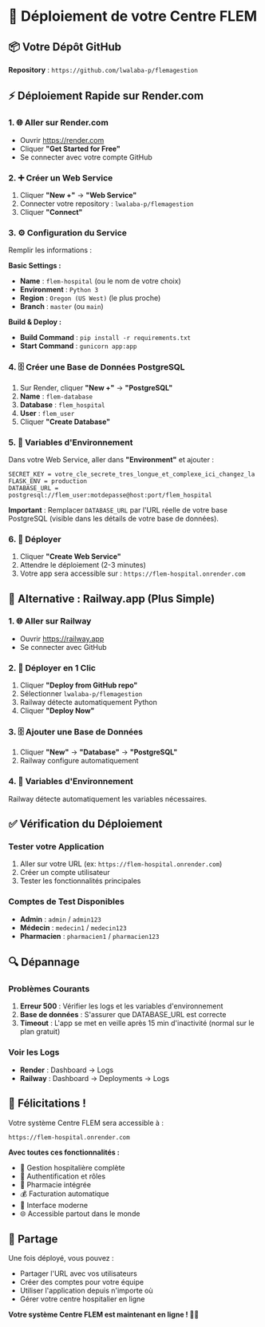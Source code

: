 # 🚀 Déploiement de votre Centre FLEM

## 📦 Votre Dépôt GitHub
**Repository** : `https://github.com/lwalaba-p/flemagestion`

## ⚡ Déploiement Rapide sur Render.com

### 1. 🌐 Aller sur Render.com
- Ouvrir https://render.com
- Cliquer **"Get Started for Free"**
- Se connecter avec votre compte GitHub

### 2. ➕ Créer un Web Service
1. Cliquer **"New +"** → **"Web Service"**
2. Connecter votre repository : `lwalaba-p/flemagestion`
3. Cliquer **"Connect"**

### 3. ⚙️ Configuration du Service
Remplir les informations :

**Basic Settings :**
- **Name** : `flem-hospital` (ou le nom de votre choix)
- **Environment** : `Python 3`
- **Region** : `Oregon (US West)` (le plus proche)
- **Branch** : `master` (ou `main`)

**Build & Deploy :**
- **Build Command** : `pip install -r requirements.txt`
- **Start Command** : `gunicorn app:app`

### 4. 🗄️ Créer une Base de Données PostgreSQL
1. Sur Render, cliquer **"New +"** → **"PostgreSQL"**
2. **Name** : `flem-database`
3. **Database** : `flem_hospital`
4. **User** : `flem_user`
5. Cliquer **"Create Database"**

### 5. 🔧 Variables d'Environnement
Dans votre Web Service, aller dans **"Environment"** et ajouter :

```
SECRET_KEY = votre_cle_secrete_tres_longue_et_complexe_ici_changez_la
FLASK_ENV = production
DATABASE_URL = postgresql://flem_user:motdepasse@host:port/flem_hospital
```

**Important** : Remplacer `DATABASE_URL` par l'URL réelle de votre base PostgreSQL (visible dans les détails de votre base de données).

### 6. 🚀 Déployer
1. Cliquer **"Create Web Service"**
2. Attendre le déploiement (2-3 minutes)
3. Votre app sera accessible sur : `https://flem-hospital.onrender.com`

## 🎯 Alternative : Railway.app (Plus Simple)

### 1. 🌐 Aller sur Railway
- Ouvrir https://railway.app
- Se connecter avec GitHub

### 2. 🚀 Déployer en 1 Clic
1. Cliquer **"Deploy from GitHub repo"**
2. Sélectionner `lwalaba-p/flemagestion`
3. Railway détecte automatiquement Python
4. Cliquer **"Deploy Now"**

### 3. 🗄️ Ajouter une Base de Données
1. Cliquer **"New"** → **"Database"** → **"PostgreSQL"**
2. Railway configure automatiquement

### 4. 🔧 Variables d'Environnement
Railway détecte automatiquement les variables nécessaires.

## ✅ Vérification du Déploiement

### Tester votre Application
1. Aller sur votre URL (ex: `https://flem-hospital.onrender.com`)
2. Créer un compte utilisateur
3. Tester les fonctionnalités principales

### Comptes de Test Disponibles
- **Admin** : `admin` / `admin123`
- **Médecin** : `medecin1` / `medecin123`
- **Pharmacien** : `pharmacien1` / `pharmacien123`

## 🔍 Dépannage

### Problèmes Courants
1. **Erreur 500** : Vérifier les logs et les variables d'environnement
2. **Base de données** : S'assurer que DATABASE_URL est correcte
3. **Timeout** : L'app se met en veille après 15 min d'inactivité (normal sur le plan gratuit)

### Voir les Logs
- **Render** : Dashboard → Logs
- **Railway** : Dashboard → Deployments → Logs

## 🎉 Félicitations !

Votre système Centre FLEM sera accessible à :
```
https://flem-hospital.onrender.com
```

**Avec toutes ces fonctionnalités :**
- 🏥 Gestion hospitalière complète
- 👥 Authentification et rôles
- 💊 Pharmacie intégrée
- 💰 Facturation automatique
- 📱 Interface moderne
- 🌐 Accessible partout dans le monde

## 📱 Partage

Une fois déployé, vous pouvez :
- Partager l'URL avec vos utilisateurs
- Créer des comptes pour votre équipe
- Utiliser l'application depuis n'importe où
- Gérer votre centre hospitalier en ligne

**Votre système Centre FLEM est maintenant en ligne ! 🏥✨**
